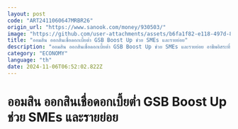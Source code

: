 ```yaml
---
layout: post
code: "ART2411060647MRBR26"
origin_url: "https://www.sanook.com/money/930503/"
image: "https://github.com/user-attachments/assets/b6fa1f82-e118-497d-8d77-0dbfc07ef48e"
title: "ออมสิน ออกสินเชื่อดอกเบี้ยต่ำ GSB Boost Up ช่วย SMEs และรายย่อย"
description: "ออมสิน ออกสินเชื่อดอกเบี้ยต่ำ GSB Boost Up ช่วย SMEs และรายย่อย อาชีพอิสระที่ประสบภัยน้ำท่วม เช็กเงื่อนไขและรายละเอียดได้ที่นี่"
category: "ECONOMY"
language: "th"
date: 2024-11-06T06:52:02.822Z
---
```


# ออมสิน ออกสินเชื่อดอกเบี้ยต่ำ GSB Boost Up ช่วย SMEs และรายย่อย